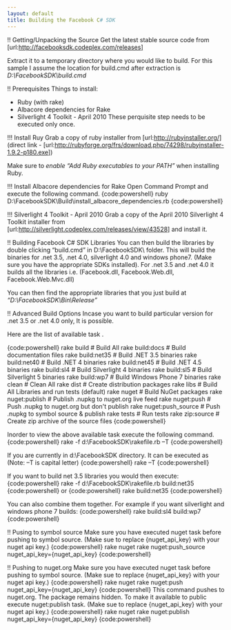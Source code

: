```yaml
---
layout: default
title: Building the Facebook C# SDK
---
```


!! Getting/Unpacking the Source
Get the latest stable source code from [url:http://facebooksdk.codeplex.com/releases]

Extract it to a temporary directory where you would like to build. For this sample I assume the location for build.cmd after extraction is *D:\FacebookSDK\build.cmd*

!! Prerequisites
Things to install:
* Ruby (with rake) 
* Albacore dependencies for Rake 
* Silverlight 4 Toolkit - April 2010
These perquisite step needs to be executed only once.

!!! Install Ruy
Grab a copy of ruby installer from [url:http://rubyinstaller.org/] (direct link - [url:http://rubyforge.org/frs/download.php/74298/rubyinstaller-1.9.2-p180.exe])

Make sure to *enable “Add Ruby executables to your PATH”* when installing Ruby.

!!! Install Albacore dependencies for Rake
Open Command Prompt and execute the following command.
{code:powershell}
ruby D:\FacebookSDK\Build\install_albacore_dependencies.rb
{code:powershell}

!!! Silverlight 4 Toolkit - April 2010
Grab a copy of the April 2010 Silverlight 4 Toolkit installer from [url:http://silverlight.codeplex.com/releases/view/43528] and install it.

!! Building Facebook C# SDK Libraries
You can then build the libraries by double clicking “build.cmd” in D:\FacebookSDK\ folder. This will build the binaries for .net 3.5, .net 4.0, silverlight 4.0 and windows phone7. (Make sure you have the appropriate SDKs installed). For .net 3.5 and .net 4.0 it builds all the libraries i.e. (Facebook.dll, Facebook.Web.dll, Facebook.Web.Mvc.dll)

You can then find the appropriate libraries that you just build at *“D:\FacebookSDK\Bin\Release”*

!! Advanced Build Options
Incase you want to build particular version for .net 3.5 or .net 4.0 only, It is possible.

Here are the list of available task . 

{code:powershell}
rake build              # Build All
rake build:docs         # Build documentation files
rake build:net35        # Build .NET 3.5 binaries
rake build:net40        # Build .NET 4 binaries
rake build:net45        # Build .NET 4.5 binaries
rake build:sl4          # Build Silverlight 4 binaries
rake build:sl5          # Build Silverlight 5 binaries
rake build:wp7          # Build Windows Phone 7 binaries
rake clean              # Clean All
rake dist               # Create distribution packages
rake libs               # Build All Libraries and run tests (default)
rake nuget              # Build NuGet packages
rake nuget:publish      # Publish .nupkg to nuget.org live feed
rake nuget:push         # Push .nupkg to nuget.org but don't publish
rake nuget:push_source  # Push .nupkg to symbol source & publish
rake tests              # Run tests
rake zip:source         # Create zip archive of the source files
{code:powershell}

Inorder to view the above available task execute the following command.
{code:powershell}
rake -f d:\FacebookSDK\rakefile.rb –T
{code:powershell}

If you are currently in d:\FacebookSDK directory. It can be executed as (Note: –T is capital letter)
{code:powershell}
rake –T
{code:powershell}

If you want to build net 3.5 libraries you would then execute:
{code:powershell}
rake -f d:\FacebookSDK\rakefile.rb build:net35
{code:powershell}
or 
{code:powershell}
rake build:net35
{code:powershell}

You can also combine them together. For example if you want silverlight and windows phone 7 builds:
{code:powershell}
rake build:sl4 build:wp7
{code:powershell}

!! Pusing to symbol source
Make sure you have executed nuget task before pushing to symbol source. (Make sue to replace {nuget_api_key} with your nuget api key.)
{code:powershell}
rake nuget
rake nuget:push_source nuget_api_key={nuget_api_key}
{code:powershell}

!! Pushing to nuget.org
Make sure you have executed nuget task before pushing to symbol source. (Make sue to replace {nuget_api_key} with your nuget api key.)
{code:powershell}
rake nuget
rake nuget:push nuget_api_key={nuget_api_key}
{code:powershell}
This command pushes to nuget.org. The package remains hidden. To make it available to public execute nuget:publish task. (Make sue to replace {nuget_api_key} with your nuget api key.)
{code:powershell}
rake nuget
rake nuget:publish nuget_api_key={nuget_api_key}
{code:powershell}